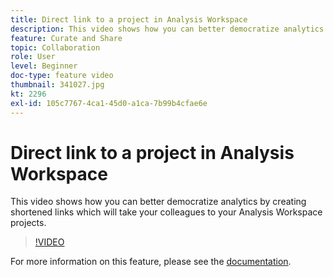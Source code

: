 ```yaml
---
title: Direct link to a project in Analysis Workspace
description: This video shows how you can better democratize analytics by creating shortened links which will take your colleagues to your Analysis Workspace projects.
feature: Curate and Share
topic: Collaboration
role: User
level: Beginner
doc-type: feature video
thumbnail: 341027.jpg
kt: 2296
exl-id: 105c7767-4ca1-45d0-a1ca-7b99b4cfae6e
---
```

# Direct link to a project in Analysis Workspace

This video shows how you can better democratize analytics by creating shortened links which will take your colleagues to your Analysis Workspace projects.

>[!VIDEO](https://video.tv.adobe.com/v/341027/?quality=12&learn=on)

For more information on this feature, please see the [documentation](https://experienceleague.adobe.com/docs/analytics/analyze/analysis-workspace/curate-share/shareable-links.html?lang=en).
